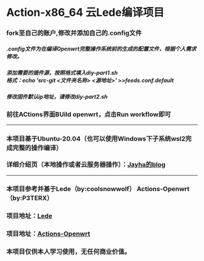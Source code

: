 <!DOCTYPE html>
<html lang="en">
<head>

</head>
<body>
    <h1>Action-x86_64 云Lede编译项目</h1>
    <h3>fork至自己的账户,修改并添加自己的.config文件</h3>
    <h5>.config文件为在编译Openwrt完整操作系统前的生成的配置文件，根据个人需求修改。</h5>
    <h5>添加需要的插件源，按照格式填入diy-part1.sh<br />格式：echo 'src-git <文件夹名称>  <源地址>' >>feeds.conf.default</h5>
    <h5>修改固件默认ip地址，请修改diy-part2.sh</h5>
    <h3>前往ACtions界面BUild openwrt，点击Run workflow即可</h3>
    <hr size="1px" color="black"/>
    <h3>本项目基于Ubuntu-20.04（也可以使用Windows下子系统wsl2完成完整的操作编译）
    <br /><br />详细介绍页（本地操作或者云服务器操作）：<a href="http://www.huadao.art/">Jayha的blog</a></h3>
    <hr size="1px" color="black"/>
    <h3>本项目参考并基于Lede（by:coolsnowwolf） Actions-Openwrt（by:P3TERX）</h3> 
    <h3>项目地址：<a href="https://github.com/coolsnowwolf/lede">Lede</a></h3>
    <h3>项目地址：<a href="https://github.com/P3TERX/Actions-OpenWrt">Actions-Openwrt</a></h3>
    <h3>本项目仅供本人学习使用，无任何商业价值。</h3>
</body>
</html>